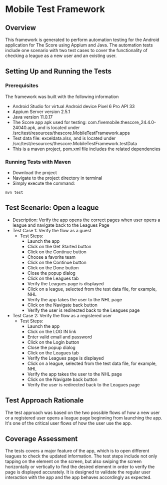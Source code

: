 # Mobile Test Framework

## Overview

This framework is generated to perform automation testing for the Android application for The Score using Appium and Java.
The automation tests include one scenario with two test cases to cover the functionality of checking a league as a new user and an existing user.

## Setting Up and Running the Tests
### Prerequisites
The framework was built with the following information
- Android Studio for virtual Android device Pixel 6 Pro API 33
- Appium Server version 2.5.1
- Java version 11.0.17
- The Score app apk used for testing: com.fivemobile.thescore_24.4.0-24040.apk, and is located under /src/test/resources/thescore.MobileTestFramework.apps
- Test data file: exceldata.xlsx, and is located under /src/test/resources/thescore.MobileTestFramework.testData
- This is a maven project, pom.xml file includes the related dependencies

### Running Tests with Maven
- Download the project
- Navigate to the project directory in terminal
- Simply execute the command:
```
mvn test
```

## Test Scenario: Open a league
- Description: Verify the app opens the correct pages when user opens a league and navigate back to the Leagues Page
- Test Case 1: Verify the flow as a guest
    - Test Steps:
      - Launch the app
      - Click on the Get Started button
      - Click on the Continue button
      - Choose a favorite team
      - Click on the Continue button
      - Click on the Done button
      - Close the popup dialog
      - Click on the Leagues tab
      - Verify the Leagues page is displayed
      - Click on a league, selected from the test data file, for example, NHL
      - Verify the app takes the user to the NHL page
      - Click on the Navigate back button
      - Verify the user is redirected back to the Leagues page
- Test Case 2: Verify the flow as a registered user
    - Test Steps:
      - Launch the app
      - Click on the LOG IN link
      - Enter valid email and password
      - Click on the Login button
      - Close the popup dialog
      - Click on the Leagues tab
      - Verify the Leagues page is displayed
      - Click on a league, selected from the test data file, for example, NHL
      - Verify the app takes the user to the NHL page
      - Click on the Navigate back button
      - Verify the user is redirected back to the Leagues page

## Test Approach Rationale
The test approach was based on the two possible flows of how a new user or a registered user opens a league page beginning from launching the app. It's one of the critical user flows of how the user use the app.

## Coverage Assessment
The tests covers a major feature of the app, which is to open different leagues to check the updated information. The test steps include not only tapping on the element on the screen, but also swiping the screen horizontally or vertically to find the desired element in order to verify the page is displayed accurately. It is designed to validate the regular user interaction with the app and the  app behaves accordingly as expected.
